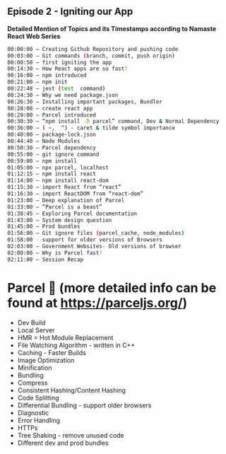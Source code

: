## Episode 2 - Igniting our App 

**Detailed Mention of Topics and its Timestamps according to Namaste React Web Series**

```sh
00:00:00 – Creating Github Repository and pushing code 
00:03:00 – Git commands (branch, commit, push origin)
00:08:50 – first igniting the app
00:14:30 – How React apps are so fast?
00:16:00 – npm introduced
00:21:00 – npm init 
00:22:48 – jest (test  command)
00:24:30 – Why we need package.json
00:26:30 – Installing important packages, Bundler
00:28:00 – create react app
00:29:00 – Parcel introduced
00:30:30 – “npm install -D parcel” command, Dev & Normal Dependency
00:36:00 – ( ~,  ^) - caret & tilde symbol importance
00:40:00 – package-lock.json
00:44:40 – Node Modules
00:50:30 – Parcel dependency
00:55:00 – git ignore command
00:59:00 – npm install 
01:05:00 – npx parcel, localhost
01:12:15 – npm install react
01:14:00 – npm install react-dom
01:15:30 – import React from “react”
01:16:30 – import ReactDOM from “react-dom”
01:23:00 – Deep explanation of Parcel
01:33:00 – “Parcel is a beast”
01:38:45 – Exploring Parcel documentation
01:43:00 – System design question 
01:45:00 – Prod bundles
01:56:00 – Git ignore files (parcel_cache, node_modules)
01:58:00 - support for older versions of Browsers
02:03:00 – Government Websites- Old versions of browser
02:08:00 – Why is Parcel fast?
02:11:00 – Session Recap
```

# Parcel 🚀 (more detailed info can be found at https://parceljs.org/)

- Dev Build
- Local Server
- HMR = Hot Module Replacement
- File Watching Algorithm - written in C++
- Caching - Faster Builds
- Image Optimization
- Minification
- Bundling
- Compress
- Consistent Hashing/Content Hashing
- Code Splitting
- Differential Bundling - support older browsers
- Diagnostic
- Error Handling
- HTTPs
- Tree Shaking - remove unused code
- Different dev and prod bundles
